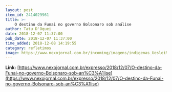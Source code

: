 ```yaml
---
layout: post
item_id: 2414029961
title: >-
    O destino da Funai no governo Bolsonaro sob análise
author: Tatu D'Oquei
date: 2018-12-07 11:37:00
pub_date: 2018-12-07 11:37:00
time_added: 2018-12-08 14:19:55
category: refletimos
image: https://www.nexojornal.com.br/incoming/imagens/indigenas_UesleiMarcelino_reuters.jpg/ALTERNATES/LANDSCAPE_720/indigenas_UesleiMarcelino_reuters.jpg
---
```


**Link:** [https://www.nexojornal.com.br/expresso/2018/12/07/O-destino-da-Funai-no-governo-Bolsonaro-sob-an%C3%A1lise](https://www.nexojornal.com.br/expresso/2018/12/07/O-destino-da-Funai-no-governo-Bolsonaro-sob-an%C3%A1lise)

